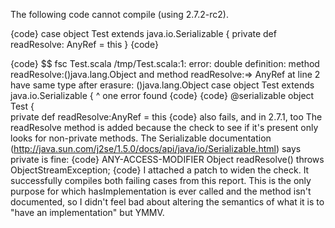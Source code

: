The following code cannot compile (using 2.7.2-rc2).

{code}
case object Test extends java.io.Serializable {
  private def readResolve: AnyRef = this
}
{code}

{code}
$$ fsc Test.scala
/tmp/Test.scala:1: error: double definition:
method readResolve:()java.lang.Object and
method readResolve:=> AnyRef at line 2
have same type after erasure: ()java.lang.Object
case object Test extends java.io.Serializable {
           ^
one error found
{code}
{code}
@serializable object Test {                    
  private def readResolve:AnyRef = this
{code}
also fails, and in 2.7.1, too
The readResolve method is added because the check to see if it's present only looks for non-private methods.  The Serializable documentation (http://java.sun.com/j2se/1.5.0/docs/api/java/io/Serializable.html) says private is fine:
{code}
ANY-ACCESS-MODIFIER Object readResolve() throws ObjectStreamException;
{code}
I attached a patch to widen the check.  It successfully compiles both failing cases from this report.  This is the only purpose for which hasImplementation is ever called and the method isn't documented, so I didn't feel bad about altering the semantics of what it is to "have an implementation" but YMMV.
